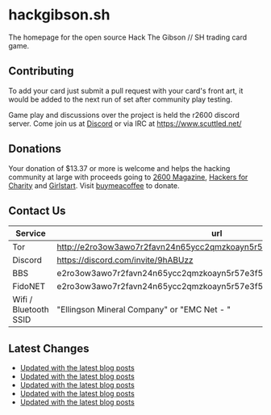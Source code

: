 # hackgibson.sh
The homepage for the open source Hack The Gibson // SH trading card game.


## Contributing

To add your card just submit a pull request with your card's front art, it would be added to the next run of set after community play testing.

Game play and discussions over the project is held the r2600 discord server. Come join us at [Discord](https://discord.com/invite/9hABUzz) or via IRC at https://www.scuttled.net/


## Donations

Your donation of $13.37 or more is welcome and helps the hacking community at large with proceeds going to [2600 Magazine](https://2600.com/), [Hackers for Charity](https://hackersforcharity.org) and [Girlstart](https://girlstart.org).  Visit [buymeacoffee](https://www.buymeacoffee.com/hackgibson.sh) to donate.


## Contact Us

Service | url
-|-
Tor | http://e2ro3ow3awo7r2favn24n65ycc2qmzkoayn5r57e3f56nvjwdcgg32ad.onion
Discord | https://discord.com/invite/9hABUzz
BBS | e2ro3ow3awo7r2favn24n65ycc2qmzkoayn5r57e3f56nvjwdcgg32ad.onion:23
FidoNET | e2ro3ow3awo7r2favn24n65ycc2qmzkoayn5r57e3f56nvjwdcgg32ad.onion:24554
Wifi / Bluetooth SSID | "Ellingson Mineral Company" or "EMC Net - <fidonet address>"

## Latest Changes
<!-- BLOG-POST-LIST:START -->
- [Updated with the latest blog posts](https://github.com/DFW2600/hackgibson.sh/commit/f00d1e756a0597e54138df663d211f49991b3349)
- [Updated with the latest blog posts](https://github.com/DFW2600/hackgibson.sh/commit/fda37f453523568b24e4b0c85009965d352d2a66)
- [Updated with the latest blog posts](https://github.com/DFW2600/hackgibson.sh/commit/de4c9acb514e4aecc7ec222f719ca0bb754ca4ab)
- [Updated with the latest blog posts](https://github.com/DFW2600/hackgibson.sh/commit/ceef60e016e098bb13568da40b92d4c8fcac442c)
- [Updated with the latest blog posts](https://github.com/DFW2600/hackgibson.sh/commit/3ff6966ab36f72d7424bbcb3d4f06fba2b9e1a2c)
<!-- BLOG-POST-LIST:END -->
